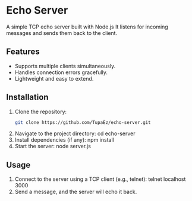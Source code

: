 # Echo Server

A simple TCP echo server built with Node.js It listens for incoming messages and sends them back to the client.

## Features

- Supports multiple clients simultaneously.
- Handles conneсtion errors gracefully.
- Lightweight and easy to extend.

## Installation

1. Clone the repository:
   ```bash
   git clone https://github.com/TupaEz/echo-server.git
   ```
2. Navigate to the project directory:
   cd echo-server
3. Install dependencies (if any):
   npm install
4. Start the server:
   node server.js

## Usage

1. Connect to the server using a TCP client (e.g., telnet):
   telnet localhost 3000
2. Send a message, and the server will echo it back.
